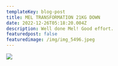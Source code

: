 ```yaml
---
templateKey: blog-post
title: MEL TRANSFORMATION 21KG DOWN
date: 2022-12-26T05:18:20.004Z
description: Well done Mel! Good effort.
featuredpost: false
featuredimage: /img/img_5496.jpeg
---
```

![](/img/img_5496.jpeg)